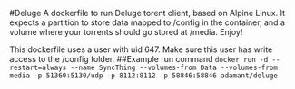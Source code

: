 #Deluge
A dockerfile to run Deluge torent client, based on Alpine Linux. It expects a  partition to store data mapped to /config in the container, and a volume where your torrents should go stored at /media. Enjoy!

This dockerfile uses a user with uid 647. Make sure this user has write access to the /config folder. 
##Example run command
`docker run -d --restart=always --name SyncThing --volumes-from Data --volumes-from media -p 51360:5130/udp -p 8112:8112 -p 58846:58846 adamant/deluge`
